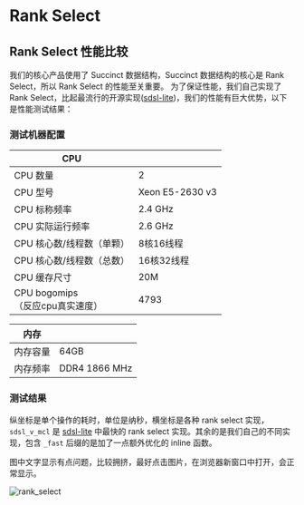 # Rank Select

## Rank Select 性能比较

我们的核心产品使用了 Succinct 数据结构，Succinct 数据结构的核心是 Rank Select，所以 Rank Select 的性能至关重要。
为了保证性能，我们自己实现了 Rank Select，比起最流行的开源实现([sdsl-lite](https://github.com/simongog/sdsl-lite))，我们的性能有巨大优势，以下是性能测试结果：

### 测试机器配置

|CPU | |
|------|------|
|CPU 数量 | 2
|CPU 型号 | Xeon E5-2630 v3
|CPU 标称频率|2.4 GHz
|CPU 实际运行频率|2.6 GHz
|CPU 核心数/线程数（单颗）|8核16线程
|CPU 核心数/线程数（总数）|16核32线程
|CPU 缓存尺寸|20M
|CPU bogomips<br>（反应cpu真实速度）|4793

|内存 | |
|------|------|
|内存容量|64GB
|内存频率|DDR4 1866 MHz

### 测试结果

纵坐标是单个操作的耗时，单位是纳秒，横坐标是各种 rank select 实现，`sdsl_v_mcl` 是 [sdsl-lite](https://github.com/simongog/sdsl-lite) 中最快的 rank select 实现。其余的是我们自己的不同实现，包含 `_fast` 后缀的是加了一点额外优化的 inline 函数。

图中文字显示有点问题，比较拥挤，最好点击图片，在浏览器新窗口中打开，会正常显示。

![rank_select](https://cdn.rawgit.com/terark/terark-wiki-zh_cn/master/rankselect/rank_select.svg)

